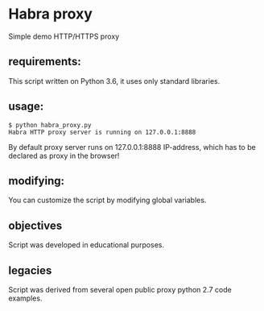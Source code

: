 # Habra proxy
Simple demo HTTP/HTTPS proxy 

## requirements:
This script written on Python 3.6, it uses only standard 
libraries.

## usage:
```
$ python habra_proxy.py
Habra HTTP proxy server is running on 127.0.0.1:8888
```
By default proxy server runs on 127.0.0.1:8888 IP-address, 
which has to be declared as proxy in the browser!

## modifying:
You can customize the script by modifying global variables.

## objectives
Script was developed in educational purposes.

## legacies
Script was derived from several open public proxy python 2.7 code examples.
